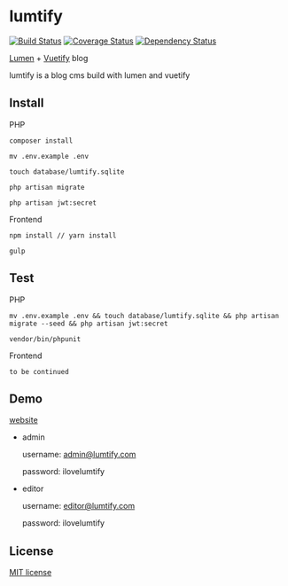 # lumtify

[![Build Status](https://travis-ci.org/sc0Vu/lumtify.svg?branch=master)](https://travis-ci.org/sc0Vu/lumtify)
[![Coverage Status](https://coveralls.io/repos/github/sc0Vu/lumtify/badge.svg?branch=master)](https://coveralls.io/github/sc0Vu/lumtify?branch=master)
[![Dependency Status](https://www.versioneye.com/user/projects/58d7719e6893fd004792c9e7/badge.svg?style=flat-square)](https://www.versioneye.com/user/projects/58d7719e6893fd004792c9e7)

[Lumen](https://github.com/laravel/lumen) + [Vuetify](https://github.com/vuetifyjs/vuetify) blog

lumtify is a blog cms build with lumen and vuetify


## Install

PHP

    composer install

    mv .env.example .env
    
    touch database/lumtify.sqlite

    php artisan migrate

    php artisan jwt:secret

Frontend
    
    npm install // yarn install

    gulp
    
## Test

PHP

    mv .env.example .env && touch database/lumtify.sqlite && php artisan migrate --seed && php artisan jwt:secret

    vendor/bin/phpunit

Frontend

    to be continued

## Demo

[website](https://lumtify.ptrgl.com/)

* admin

    username: admin@lumtify.com

    password: ilovelumtify

* editor

    username: editor@lumtify.com

    password: ilovelumtify

## License

[MIT license](http://opensource.org/licenses/MIT)
